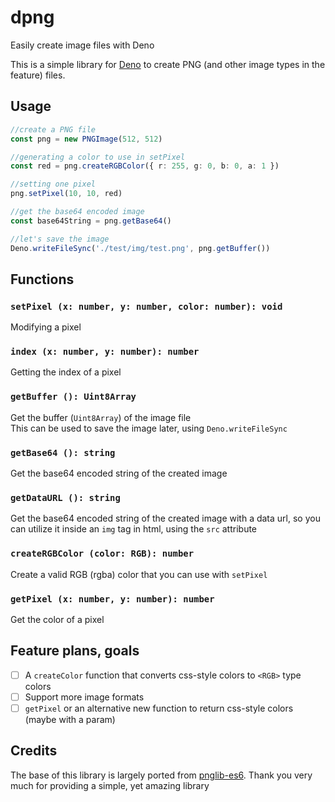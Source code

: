 # dpng
Easily create image files with Deno

This is a simple library for [Deno](https://deno.land) to create PNG (and other image types in the feature) files.

## Usage
```ts
//create a PNG file
const png = new PNGImage(512, 512)

//generating a color to use in setPixel
const red = png.createRGBColor({ r: 255, g: 0, b: 0, a: 1 })

//setting one pixel
png.setPixel(10, 10, red)

//get the base64 encoded image
const base64String = png.getBase64()

//let's save the image
Deno.writeFileSync('./test/img/test.png', png.getBuffer())
```

## Functions
### `setPixel (x: number, y: number, color: number): void`
Modifying a pixel

### `index (x: number, y: number): number`
Getting the index of a pixel

### `getBuffer (): Uint8Array`
Get the buffer (`Uint8Array`) of the image file<br>
This can be used to save the image later, using `Deno.writeFileSync`

### `getBase64 (): string`
Get the base64 encoded string of the created image

### `getDataURL (): string`
Get the base64 encoded string of the created image with a data url, so you can utilize it inside an `img` tag in html, using the `src` attribute

### `createRGBColor (color: RGB): number`
Create a valid RGB (rgba) color that you can use with `setPixel`

### `getPixel (x: number, y: number): number`
Get the color of a pixel

## Feature plans, goals
- [ ] A `createColor` function that converts css-style colors to `<RGB>` type colors
- [ ] Support more image formats
- [ ] `getPixel` or an alternative new function to return css-style colors (maybe with a param)

## Credits
The base of this library is largely ported from [pnglib-es6](https://github.com/IjzerenHein/pnglib-es6). Thank you very much for providing a simple, yet amazing library